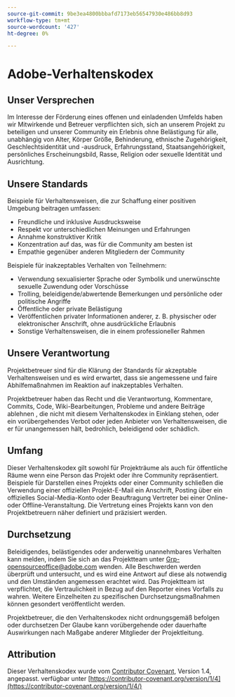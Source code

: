 ```yaml
---
source-git-commit: 9be3ea4800bbbafd7173eb56547930e486bb8d93
workflow-type: tm+mt
source-wordcount: '427'
ht-degree: 0%

---
```

# Adobe-Verhaltenskodex

## Unser Versprechen

Im Interesse der Förderung eines offenen und einladenden Umfelds haben wir
Mitwirkende und Betreuer verpflichten sich, sich an unserem Projekt zu beteiligen und
unserer Community ein Erlebnis ohne Belästigung für alle, unabhängig von Alter, Körper
Größe, Behinderung, ethnische Zugehörigkeit, Geschlechtsidentität und -ausdruck, Erfahrungsstand,
Staatsangehörigkeit, persönliches Erscheinungsbild, Rasse, Religion oder sexuelle Identität und
Ausrichtung.

## Unsere Standards

Beispiele für Verhaltensweisen, die zur Schaffung einer positiven Umgebung beitragen
umfassen:

* Freundliche und inklusive Ausdrucksweise
* Respekt vor unterschiedlichen Meinungen und Erfahrungen
* Annahme konstruktiver Kritik
* Konzentration auf das, was für die Community am besten ist
* Empathie gegenüber anderen Mitgliedern der Community

Beispiele für inakzeptables Verhalten von Teilnehmern:

* Verwendung sexualisierter Sprache oder Symbolik und unerwünschte sexuelle Zuwendung oder
Vorschüsse
* Trolling, beleidigende/abwertende Bemerkungen und persönliche oder politische Angriffe
* Öffentliche oder private Belästigung
* Veröffentlichen privater Informationen anderer, z. B. physischer oder elektronischer
Anschrift, ohne ausdrückliche Erlaubnis
* Sonstige Verhaltensweisen, die in einem
professioneller Rahmen

## Unsere Verantwortung

Projektbetreuer sind für die Klärung der Standards für akzeptable
Verhaltensweisen und es wird erwartet, dass sie angemessene und faire Abhilfemaßnahmen im
Reaktion auf inakzeptables Verhalten.

Projektbetreuer haben das Recht und die Verantwortung,
Kommentare, Commits, Code, Wiki-Bearbeitungen, Probleme und andere Beiträge ablehnen
, die nicht mit diesem Verhaltenskodex in Einklang stehen, oder ein vorübergehendes Verbot oder
jeden Anbieter von Verhaltensweisen, die er für unangemessen hält,
bedrohlich, beleidigend oder schädlich.

## Umfang

Dieser Verhaltenskodex gilt sowohl für Projekträume als auch für öffentliche Räume
wenn eine Person das Projekt oder ihre Community repräsentiert. Beispiele für
Darstellen eines Projekts oder einer Community schließen die Verwendung einer offiziellen Projekt-E-Mail ein
Anschrift, Posting über ein offizielles Social-Media-Konto oder Beauftragung
Vertreter bei einer Online- oder Offline-Veranstaltung. Die Vertretung eines Projekts kann
von den Projektbetreuern näher definiert und präzisiert werden.

## Durchsetzung

Beleidigendes, belästigendes oder anderweitig unannehmbares Verhalten kann
melden, indem Sie sich an das Projektteam unter Grp-opensourceoffice@adobe.com wenden. Alle
Beschwerden werden überprüft und untersucht, und es wird eine Antwort auf diese
als notwendig und den Umständen angemessen erachtet wird. Das Projektteam ist
verpflichtet, die Vertraulichkeit in Bezug auf den Reporter eines Vorfalls zu wahren.
Weitere Einzelheiten zu spezifischen Durchsetzungsmaßnahmen können gesondert veröffentlicht werden.

Projektbetreuer, die den Verhaltenskodex nicht ordnungsgemäß befolgen oder durchsetzen
Der Glaube kann vorübergehende oder dauerhafte Auswirkungen nach Maßgabe anderer
Mitglieder der Projektleitung.

## Attribution

Dieser Verhaltenskodex wurde vom [Contributor Covenant](https://contributor-covenant.org), Version 1.4, angepasst.
verfügbar unter [https://contributor-covenant.org/version/1/4](https://contributor-covenant.org/version/1/4/)
